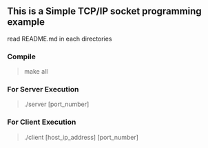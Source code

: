 ## This is a Simple TCP/IP socket programming example

read README.md in each directories

### Compile
> make all

### For Server Execution
> ./server [port_number]

### For Client Execution
> ./client [host_ip_address] [port_number]
